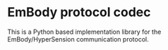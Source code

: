 # EmBody protocol codec

This is a Python based implementation library for the EmBody/HyperSension communication protocol.

